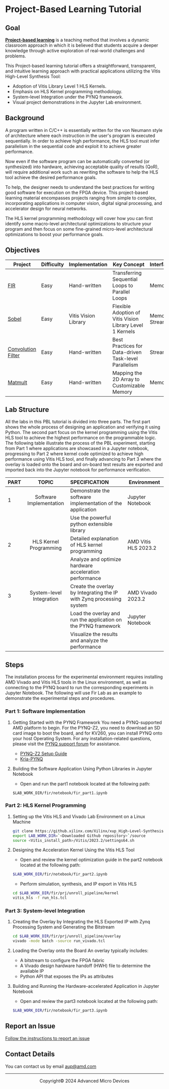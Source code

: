 # Project-Based Learning Tutorial

## Goal

**[Project-based learning](https://en.wikipedia.org/wiki/Project-based_learning)** is a teaching method that involves a dynamic classroom approach in which it is believed that students acquire a deeper knowledge through active exploration of real-world challenges and problems.

This Project-based learning tutorial offers a straightforward, transparent, and intuitive learning approach with practical applications utilizing the Vitis High-Level Synthesis Tool:

* Adoption of Vitis Library Level 1 HLS Kernels.
* Emphasis on HLS Kernel programming methodology.
* System-level Integration under the PYNQ framework.
* Visual project demonstrations in the Jupyter Lab environment.

## Background

A program written in C/C++ is essentially written for the von Neumann style of architecture where each instruction in the user's program is executed sequentially. In order to achieve high performance, the HLS tool must infer parallelism in the sequential code and exploit it to achieve greater performance.

Now even if the software program can be automatically converted (or synthesized) into hardware, achieving acceptable quality of results (QoR), will require additional work such as rewriting the software to help the HLS tool achieve the desired performance goals.

To help, the designer needs to understand the best practices for writing good software for execution on the FPGA device. This project-based learning material encompasses projects ranging from simple to complex, incorporating applications in computer vision, digital signal processing, and accelerator design for neural networks.

The HLS kernel programming methodology will cover how you can first identify some macro-level architectural optimizations to structure your program and then focus on some fine-grained micro-level architectural optimizations to boost your performance goals.

## Objectives

| Project                                                                                                                  | Difficulty | Implementation       | Key Concept                                               | Interface           | Board         |
| ------------------------------------------------------------------------------------------------------------------------ | ---------- | -------------------- | --------------------------------------------------------- | ------------------- | ------------- |
| [FIR](https://github.com/Xilinx/xup_High-Level-Synthesis-Design-Flow/blob/main/source/fir/readme.md)                        | Easy       | Hand-written         | Transferring Sequential Loops to Parallel Loops           | Memory              | PYNQ-Z2/KV260 |
| [Sobel](https://github.com/Xilinx/xup_High-Level-Synthesis-Design-Flow/blob/main/source/sobel/readme.md)                    | Easy       | Vitis Vision Library | Flexible Adoption of Vitis Vision Library Level 1 Kernels | Memory/<br />Stream | PYNQ-Z2/KV260 |
| [Convolution Filter](https://github.com/Xilinx/xup_High-Level-Synthesis-Design-Flow/blob/main/source/conv_filter/readme.md) | Easy       | Hand-written         | Best Practices for Data-driven Task-level Parallelism     | Stream              | PYNQ-Z2/KV260 |
| [Matmult](https://github.com/Xilinx/xup_High-Level-Synthesis-Design-Flow/blob/main/source/matmult/readme.md)                | Easy       | Hand-written         | Mapping the 2D Array to Customizable Memory               | Memory              | PYNQ-Z2/KV260 |

## Lab Structure

All the labs in this PBL tutorial is divided into three parts. The first part shows the whole process of designing an application and verifying it using Python. The second part focus on the kernel programming using the Vitis HLS tool to achieve the highest performance on the programmable logic. The following table  illustrate the process of the PBL experiment, starting from Part 1 where applications are showcased in a Jupyter notebook, progressing to Part 2 where kernel code optimized to achieve high performance using Vitis HLS tool, and finally advancing to Part 3 where the overlay is loaded onto the board and on-board test results are exported and imported back into the Jupyter notebook for performance verification.

| PART |          TOPIC          | SPECIFICATION                                                         | Environment          |
| ---- | :----------------------: | :-------------------------------------------------------------------- | -------------------- |
| 1    | Software Implementation | Demonstrate the software implementation of the application            | Jupyter Notebook     |
|      |                          | Use the powerful python extensible library                           |                      |
| 2    |  HLS Kernel Programming  | Detailed explanation of HLS kernel programming                        | AMD Vitis HLS 2023.2 |
|      |                          | Analyze and optimize hardware acceleration performance                |                      |
| 3    | System-level Integration | Create the overlay by Integrating the IP with Zynq processing system | AMD Vivado 2023.2    |
|      |                          | Load the overlay and run the application on the PYNQ framework        | Jupyter Notebook     |
|      |                          | Visualize the results and analyze the performance                     |                      |

## Steps

The installation process for the experimental environment requires installing AMD Vivado and Vitis HLS tools in the Linux environment, as well as connecting to the PYNQ board to run the corresponding experiments in Jupyter Notebook. The following will use Fir Lab as an example to demonstrate the experimental steps and procedures.

### Part 1: Software Implementation

1. Getting Started with the PYNQ Framework
   You need a PYNQ-supported AMD platform to begin. For the PYNQ-Z2, you need to download an SD card image to boot the board, and for KV260, you can install PYNQ onto your host Operating System. For any installation-related questions, please visit the [PYNQ support forum](https://discuss.pynq.io/) for assistance.

   * [PYNQ-Z2 Setup Guide](https://pynq.readthedocs.io/en/latest/getting_started/pynq_z2_setup.html)
   * [Kria-PYNQ](http://github.com/Xilinx/Kria-PYNQ)
2. Building the Software Application Using Python Libraries in Jupyter Notebook

   * Open and run the part1 notebook located at the following path:

   ```
   $LAB_WORK_DIR/fir/notebook/fir_part1.ipynb
   ```

### Part 2: HLS Kernel Programming

1. Setting up the Vitis HLS and Vivado Lab Environment on a Linux Machine

   ```bash
   git clone https://github.xilinx.com/Xilinx/xup_High-Level-Synthesis-Design-Flow.git
   export LAB_WORK_DIR=`<Downloaded Github repository>`/source
   source <Vitis_install_path>/Vitis/2023.2/settings64.sh
   ```
2. Designing the Acceleration Kernel Using the Vitis HLS Tool

   * Open and review the kernel optimization guide in the part2 notebook located at the following path:

   ```bash
   $LAB_WORK_DIR/fir/notebook/fir_part2.ipynb
   ```

   * Perform simulation, synthesis, and IP export in Vitis HLS

   ```bash
   cd $LAB_WORK_DIR/fir/prj/unroll_pipeline/kernel
   vitis_hls -f run_hls.tcl
   ```

### Part 3: System-level Integration

1. Creating the Overlay by Integrating the HLS Exported IP with Zynq Processing System and Generating the Bitstream

   ```bash
   cd $LAB_WORK_DIR/fir/prj/unroll_pipeline/overlay
   vivado -mode batch -source run_vivado.tcl
   ```
2. Loading the Overlay onto the Board
   An overlay typically includes:

   * A bitstream to configure the FPGA fabric
   * A Vivado design hardware handoff (HWH) file to determine the available IP
   * Python API that exposes the IPs as attributes
3. Building and Running the Hardware-accelerated Application in Jupyter Notebook

   * Open and review the part3 notebook located at the following path:

   ```bash
   $LAB_WORK_DIR/fir/notebook/fir_part3.ipynb
   ```

## Report an Issue

[Follow the instructions to report an issue](docs/report_issues.md)

## Contact Details

You can contact us by email [aup@amd.com](mailto:aup@amd.com)

---

<p align="center">Copyright© 2024 Advanced Micro Devices</p>

